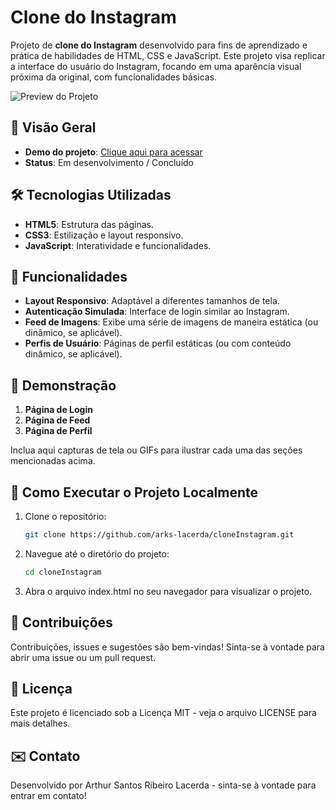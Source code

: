 # Clone do Instagram

Projeto de **clone do Instagram** desenvolvido para fins de aprendizado e prática de habilidades de HTML, CSS e JavaScript. Este projeto visa replicar a interface do usuário do Instagram, focando em uma aparência visual próxima da original, com funcionalidades básicas.

![Preview do Projeto](https://via.placeholder.com/800x400)

## 📌 Visão Geral

- **Demo do projeto**: [Clique aqui para acessar](https://arks-lacerda.github.io/cloneInstagram/)
- **Status**: Em desenvolvimento / Concluído

## 🛠️ Tecnologias Utilizadas

- **HTML5**: Estrutura das páginas.
- **CSS3**: Estilização e layout responsivo.
- **JavaScript**: Interatividade e funcionalidades.

## 🚀 Funcionalidades

- **Layout Responsivo**: Adaptável a diferentes tamanhos de tela.
- **Autenticação Simulada**: Interface de login similar ao Instagram.
- **Feed de Imagens**: Exibe uma série de imagens de maneira estática (ou dinâmico, se aplicável).
- **Perfis de Usuário**: Páginas de perfil estáticas (ou com conteúdo dinâmico, se aplicável).

## 📸 Demonstração

1. **Página de Login**
2. **Página de Feed**
3. **Página de Perfil**

Inclua aqui capturas de tela ou GIFs para ilustrar cada uma das seções mencionadas acima.

## 🚧 Como Executar o Projeto Localmente

1. Clone o repositório:

   ```bash
   git clone https://github.com/arks-lacerda/cloneInstagram.git
   ```

2. Navegue até o diretório do projeto:

   ```bash
   cd cloneInstagram
   ```

3. Abra o arquivo index.html no seu navegador para visualizar o projeto.

## 📝 Contribuições

Contribuições, issues e sugestões são bem-vindas! Sinta-se à vontade para abrir uma issue ou um pull request.

## 📄 Licença

Este projeto é licenciado sob a Licença MIT - veja o arquivo LICENSE para mais detalhes.

## ✉️ Contato

Desenvolvido por Arthur Santos Ribeiro Lacerda - sinta-se à vontade para entrar em contato!
